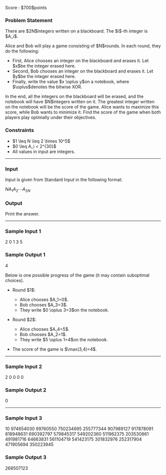 
<div>

<span>

<span>

<p>
Score : $700$points
</p>

<div>

<section>

### **Problem Statement**

<p>
There are $2N$integers written on a blackboard. The $i$-th integer is $A_i$.
</p>

<p>
Alice and Bob will play a game consisting of $N$rounds.
In each round, they do the following:
</p>

<ul>

<li>
First, Alice chooses an integer on the blackboard and erases it. Let $x$be the integer erased here.
</li>

<li>
Second, Bob chooses an integer on the blackboard and erases it. Let $y$be the integer erased here.
</li>

<li>
Finally, write the value $x \oplus y$on a notebook, where $\oplus$denotes the bitwise XOR.
</li>

</ul>

<p>
In the end, all the integers on the blackboard will be erased, and the notebook will have $N$integers written on it.
The greatest integer written on the notebook will be the score of the game.
Alice wants to maximize this score, while Bob wants to minimize it.
Find the score of the game when both players play optimally under their objectives.
</p>

</section>

</div>

<div>

<section>

### **Constraints**

<ul>

<li>
$1 \leq N \leq 2 \times 10^5$
</li>

<li>
$0 \leq A_i < 2^{30}$
</li>

<li>
All values in input are integers.
</li>

</ul>

</section>

</div>

---

<div>

<div>

<section>

### **Input**

<p>
Input is given from Standard Input in the following format:
</p>

<div>

$N$$A_1$$A_2$$\cdots$$A_{2N}$
</div>

</section>

</div>

<div>

<section>

### **Output**

<p>
Print the answer.
</p>

</section>

</div>

</div>

---

<div>

<section>

### **Sample Input 1**

<div>

2
0 1 3 5

</div>

</section>

</div>

<div>

<section>

### **Sample Output 1**

<div>

4

</div>

<p>
Below is one possible progress of the game (it may contain suboptimal choices).
</p>

<ul>

<li>

<p>
Round $1$:
</p>

<ul>

<li>
Alice chooses $A_1=0$.
</li>

<li>
Bob chooses $A_3=3$.
</li>

<li>
They write $0 \oplus 3=3$on the notebook.
</li>

</ul>

</li>

<li>

<p>
Round $2$:
</p>

<ul>

<li>
Alice chooses $A_4=5$.
</li>

<li>
Bob chooses $A_2=1$.
</li>

<li>
They write $5 \oplus 1=4$on the notebook.
</li>

</ul>

</li>

<li>

<p>
The score of the game is $\max(3,4)=4$.
</p>

</li>

</ul>

</section>

</div>

---

<div>

<section>

### **Sample Input 2**

<div>

2
0 0 0 0

</div>

</section>

</div>

<div>

<section>

### **Sample Output 2**

<div>

0

</div>

</section>

</div>

---

<div>

<section>

### **Sample Input 3**

<div>

10
974654030 99760550 750234695 255777344 907989127 917878091 818948631 690392797 579845317 549202360 511962375 203530861 491981716 64663831 561104719 541423175 301832976 252317904 471905694 350223945

</div>

</section>

</div>

<div>

<section>

### **Sample Output 3**

<div>

268507123

</div>

</section>

</div>

</span>

</span>

</div>
